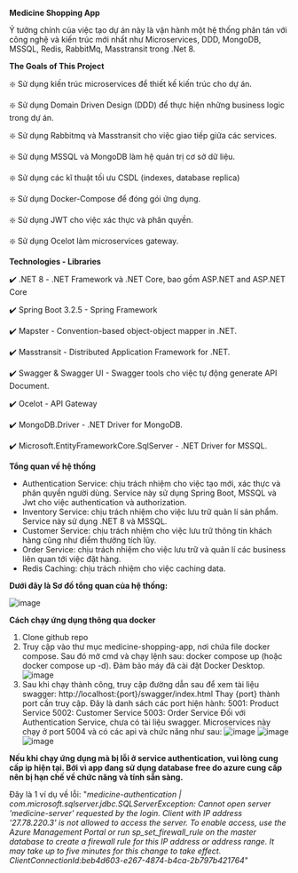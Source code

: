 **Medicine Shopping App**

Ý tưởng chính của việc tạo dự án này là vận hành một hệ thống phân tán với công nghệ và kiến ​​trúc mới nhất như Microservices, DDD, MongoDB, MSSQL, Redis, RabbitMq, Masstransit trong .Net 8.

**The Goals of This Project**

❇️ Sử dụng kiến trúc microservices để thiết kế kiến trúc cho dự án.

❇️ Sử dụng Domain Driven Design (DDD) để thực hiện những business logic trong dự án.

❇️ Sử dụng Rabbitmq và Masstransit cho việc giao tiếp giữa các services.

❇️ Sử dụng MSSQL và MongoDB làm hệ quản trị cơ sở dữ liệu.

❇️ Sử dụng các kĩ thuật tối ưu CSDL (indexes, database replica)

❇️ Sử dụng Docker-Compose để đóng gói ứng dụng.

❇️ Sử dụng JWT cho việc xác thực và phân quyền.

❇️ Sử dụng Ocelot làm microservices gateway.

**Technologies - Libraries**

✔️ .NET 8 - .NET Framework và .NET Core, bao gồm ASP.NET and ASP.NET Core

✔️ Spring Boot 3.2.5 - Spring Framework

✔️ Mapster - Convention-based object-object mapper in .NET.

✔️ Masstransit - Distributed Application Framework for .NET.

✔️ Swagger & Swagger UI - Swagger tools cho việc tự động generate API Document.

✔️ Ocelot - API Gateway

✔️ MongoDB.Driver - .NET Driver for MongoDB.

✔️ Microsoft.EntityFrameworkCore.SqlServer - .NET Driver for MSSQL.

**Tổng quan về hệ thống**
- Authentication Service: chịu trách nhiệm cho việc tạo mới, xác thực và phân quyền người dùng. Service này sử dụng Spring Boot, MSSQL và Jwt cho việc authentication và authorization.
- Inventory Service: chịu trách nhiệm cho việc lưu trữ quản lí sản phẩm. Service này sử dụng .NET 8 và MSSQL.
- Customer Service: chịu trách nhiệm cho việc lưu trữ thông tin khách hàng cũng như điểm thưởng tích lũy.
- Order Service: chịu trách nhiệm cho việc lưu trữ và quản lí các business liên quan tới việc đặt hàng.
- Redis Caching: chịu trách nhiệm cho việc caching data.

**Dưới đây là Sơ đồ tổng quan của hệ thống:**

![image](https://github.com/longtrinh2806/medicine-shopping-app/assets/136159911/eef29b9a-e0ae-45b3-af75-9499bb86c65f)

**Cách chạy ứng dụng thông qua docker**
1. Clone github repo
2. Truy cập vào thư mục medicine-shopping-app, nơi chứa file docker compose. Sau đó mở cmd và chạy lệnh sau: docker compose up (hoặc docker compose up -d). Đảm bảo máy đã cài đặt Docker Desktop.
![image](https://github.com/longtrinh2806/medicine-shopping-app/assets/136159911/2f9447c7-41be-4db9-8ae9-7ca23b17b2e1)
3. Sau khi chạy thành công, truy cập đường dẫn sau để xem tài liệu swagger: http://localhost:{port}/swagger/index.html
Thay {port} thành port cần truy cập. Đây là danh sách các port hiện hành:
    5001: Product Service
    5002: Customer Service
    5003: Order Service
Đối với Authentication Service, chưa có tài liệu swagger. Microservices này chạy ở port 5004 và có các api và chức năng như sau:
![image](https://github.com/longtrinh2806/medicine-shopping-app/assets/136159911/6b5997e0-45f8-4bdf-99b8-a1440f9e949d)
![image](https://github.com/longtrinh2806/medicine-shopping-app/assets/136159911/062d93f8-d9f7-4b27-9134-28db225bfd7b)
![image](https://github.com/longtrinh2806/medicine-shopping-app/assets/136159911/40ad8fa5-e512-4dad-8194-d771561053d2)

**Nếu khi chạy ứng dụng mà bị lỗi ở service authentication, vui lòng cung cấp ip hiện tại. Bởi vì app đang sử dụng database free do azure cung cấp nên bị hạn chế về chức năng và tính sẵn sàng.**

Đây là 1 ví dụ về lỗi: "_medicine-authentication  | com.microsoft.sqlserver.jdbc.SQLServerException: Cannot open server 'medicine-server' requested by the login. Client with IP address '27.78.220.3' is not allowed to access the server.  To enable access, use the Azure Management Portal or run sp_set_firewall_rule on the master database to create a firewall rule for this IP address or address range.  It may take up to five minutes for this change to take effect. ClientConnectionId:beb4d603-e267-4874-b4ca-2b797b421764_"
